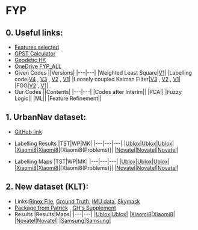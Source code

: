 # FYP
## 0. Useful links:
- [Features selected](https://github.com/ZhengdaoLI0602/FYP/blob/main/Features/README.md)
- [GPST Calculator](https://www.labsat.co.uk/index.php/en/gps-time-calculator)
- [Geodetic HK](https://www.geodetic.gov.hk/en/rinex/downv.aspx)
- [OneDrive FYP_ALL](https://connectpolyu-my.sharepoint.com/:f:/r/personal/18081447d_connect_polyu_hk/Documents/FYP_ALL?csf=1&web=1&e=xfShFL)
- Given Codes
  ||Versions|
  |---|---|
  |Weighted Least Square|[V1](https://github.com/ZhengdaoLI0602/FYP/releases/tag/c_code_wls)|
  |Labelling code|[V4](https://github.com/ZhengdaoLI0602/FYP/releases/tag/Labelling_v4) , [V3](https://github.com/ZhengdaoLI0602/FYP/releases/tag/labelling_v3) , [V2](https://github.com/ZhengdaoLI0602/FYP/releases/tag/labelling_v2) , [V1](https://github.com/ZhengdaoLI0602/FYP/releases/tag/Labelling_V1)|
  |Loosely coupled Kalman Filter|[V3](https://github.com/ZhengdaoLI0602/FYP/releases/tag/LCKF_V3) , [V2](https://github.com/ZhengdaoLI0602/FYP/releases/tag/LCKF_Version2) , [V1](https://github.com/ZhengdaoLI0602/FYP/releases/tag/LCKF)|
  |FGO|[V2](https://github.com/ZhengdaoLI0602/FYP/releases/tag/FGO_TB_NEW) , [V1](https://github.com/ZhengdaoLI0602/FYP/releases/tag/FGO)|
- Our Codes
  ||Contents|
  |---|---|
  |Codes after Interim||
  |PCA||
  |Fuzzy Logic||
  |ML||
  |Feature Refinement||
  
## 1. UrbanNav dataset:
- [GitHub link](https://github.com/IPNL-POLYU/UrbanNavDataset) 
- Labelling Results
  |TST|WP|MK|
  |---|---|---|
  |[Ublox](https://connectpolyu-my.sharepoint.com/:f:/r/personal/18081447d_connect_polyu_hk/Documents/FYP_ALL/GitHub/Labelling%20results/TST/ublox?csf=1&web=1&e=ZUDwR2)|[Ublox](https://connectpolyu-my.sharepoint.com/:f:/r/personal/18081447d_connect_polyu_hk/Documents/FYP_ALL/GitHub/Labelling%20results/WP/ublox?csf=1&web=1&e=ZSKviO)|[Ublox](https://connectpolyu-my.sharepoint.com/:f:/r/personal/18081447d_connect_polyu_hk/Documents/FYP_ALL/GitHub/Labelling%20results/MK/Ublox?csf=1&web=1&e=Oo9ahB)|
  |[Xiaomi8](https://connectpolyu-my.sharepoint.com/:f:/r/personal/18081447d_connect_polyu_hk/Documents/FYP_ALL/GitHub/Labelling%20results/TST/xiaomi?csf=1&web=1&e=3pIfEz)|[Xiaomi8](https://connectpolyu-my.sharepoint.com/:f:/r/personal/18081447d_connect_polyu_hk/Documents/FYP_ALL/GitHub/Labelling%20results/WP/xiaomi?csf=1&web=1&e=nG12tH)|[Xiaomi8(Problems)]|
  |[Novatel](https://connectpolyu-my.sharepoint.com/:f:/r/personal/18081447d_connect_polyu_hk/Documents/FYP_ALL/GitHub/Labelling%20results/TST/novatel?csf=1&web=1&e=lyxOS8)|[Novatel](https://connectpolyu-my.sharepoint.com/:f:/r/personal/18081447d_connect_polyu_hk/Documents/FYP_ALL/GitHub/Labelling%20results/WP/novatel?csf=1&web=1&e=3P4Hho)|[Novatel](https://connectpolyu-my.sharepoint.com/:f:/r/personal/18081447d_connect_polyu_hk/Documents/FYP_ALL/GitHub/Labelling%20results/MK/Novatel?csf=1&web=1&e=n3dIyl)|

- Labelling Maps
  |TST|WP|MK|
  |---|---|---|
  |[Ublox](https://connectpolyu-my.sharepoint.com/:f:/r/personal/18081447d_connect_polyu_hk/Documents/FYP_ALL/GitHub/Labelling%20results/TST/ublox/jpg?csf=1&web=1&e=XSppp3)|[Ublox](https://connectpolyu-my.sharepoint.com/:f:/r/personal/18081447d_connect_polyu_hk/Documents/FYP_ALL/GitHub/Labelling%20results/WP/ublox/jpg?csf=1&web=1&e=bYF5FJ)|[Ublox](https://connectpolyu-my.sharepoint.com/:i:/r/personal/18081447d_connect_polyu_hk/Documents/FYP_ALL/GitHub/Labelling%20results/MK/Ublox/MK_FIG.jpg?csf=1&web=1&e=hvfavw)|
  |[Xiaomi8](https://connectpolyu-my.sharepoint.com/:f:/r/personal/18081447d_connect_polyu_hk/Documents/FYP_ALL/GitHub/Labelling%20results/TST/xiaomi/jpg?csf=1&web=1&e=6GQP0k)|[Xiaomi8](https://connectpolyu-my.sharepoint.com/:f:/r/personal/18081447d_connect_polyu_hk/Documents/FYP_ALL/GitHub/Labelling%20results/WP/ublox/jpg?csf=1&web=1&e=bYF5FJ)|[Xiaomi8(Problems)]|
  |[Novatel](https://connectpolyu-my.sharepoint.com/:f:/r/personal/18081447d_connect_polyu_hk/Documents/FYP_ALL/GitHub/Labelling%20results/TST/novatel/jpg?csf=1&web=1&e=vF96Nb)|[Novatel](https://connectpolyu-my.sharepoint.com/:f:/r/personal/18081447d_connect_polyu_hk/Documents/FYP_ALL/GitHub/Labelling%20results/WP/novatel/jpg?csf=1&web=1&e=Ifpdfl)|[Novatel](https://connectpolyu-my.sharepoint.com/:i:/r/personal/18081447d_connect_polyu_hk/Documents/FYP_ALL/GitHub/Labelling%20results/MK/Novatel/MK_result_novatel.jpg?csf=1&web=1&e=LvmXFD)|

## 2. New dataset (KLT):
- Links:[Rinex File](https://www.dropbox.com/sh/7iag71h9sfn8f01/AAAlzaqvg50z1axRW_LzRgLaa?dl=0), [Ground Truth](https://www.dropbox.com/sh/8rhqsumsgfjrzzt/AACSaSfBrgEWHePB1RBxDUpXa?dl=0), [IMU data](https://www.dropbox.com/s/oan55icug5y9bw3/1203imudata.csv?dl=0), [Skymask](https://www.dropbox.com/s/rynyv2k6dwdvu3m/KLB.csv?dl=0)
- [Package from Patrick](https://github.com/ZhengdaoLI0602/FYP/releases/tag/Labelling_v4) , [GH's Supplement](https://github.com/ZhengdaoLI0602/FYP/releases/tag/KLT_Dataset_Supplement)
- Results
  |Results|Maps|
  |---|---|
  |[Ublox](https://connectpolyu-my.sharepoint.com/:f:/r/personal/18081447d_connect_polyu_hk/Documents/FYP_ALL/GitHub/Labelling%20results/KLT/Ublox?csf=1&web=1&e=y0WzG1)|[Ublox](https://connectpolyu-my.sharepoint.com/:i:/r/personal/18081447d_connect_polyu_hk/Documents/FYP_ALL/GitHub/Labelling%20results/KLT/Ublox/KLT_ublox.jpg?csf=1&web=1&e=YTNpLh)|
  |[Xiaomi8](https://connectpolyu-my.sharepoint.com/:f:/r/personal/18081447d_connect_polyu_hk/Documents/FYP_ALL/GitHub/Labelling%20results/KLT/xiaomi?csf=1&web=1&e=Loh4fM)|[Xiaomi8](https://connectpolyu-my.sharepoint.com/:i:/r/personal/18081447d_connect_polyu_hk/Documents/FYP_ALL/GitHub/Labelling%20results/KLT/xiaomi/klt_xiaomi_result.jpg?csf=1&web=1&e=aw2bge)|
  |[Novatel](https://connectpolyu-my.sharepoint.com/:f:/r/personal/18081447d_connect_polyu_hk/Documents/FYP_ALL/GitHub/Labelling%20results/KLT/Novatel?csf=1&web=1&e=pt1JXl)|[Novatel](https://connectpolyu-my.sharepoint.com/:i:/r/personal/18081447d_connect_polyu_hk/Documents/FYP_ALL/GitHub/Labelling%20results/KLT/Novatel/KLT_Novatel.jpg?csf=1&web=1&e=fcd18f)|
  |[Samsung](https://connectpolyu-my.sharepoint.com/:f:/r/personal/18081447d_connect_polyu_hk/Documents/FYP_ALL/GitHub/Labelling%20results/KLT/Samsung?csf=1&web=1&e=EEv7ka)|[Samsung](https://connectpolyu-my.sharepoint.com/:i:/r/personal/18081447d_connect_polyu_hk/Documents/FYP_ALL/GitHub/Labelling%20results/KLT/Samsung/klt_samsung_result.jpg?csf=1&web=1&e=Os6xZy)|
